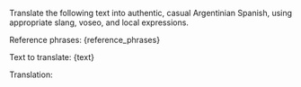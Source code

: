 Translate the following text into authentic, casual Argentinian Spanish, using appropriate slang, voseo, and local expressions.

Reference phrases:
{reference_phrases}

Text to translate: {text}

Translation: 